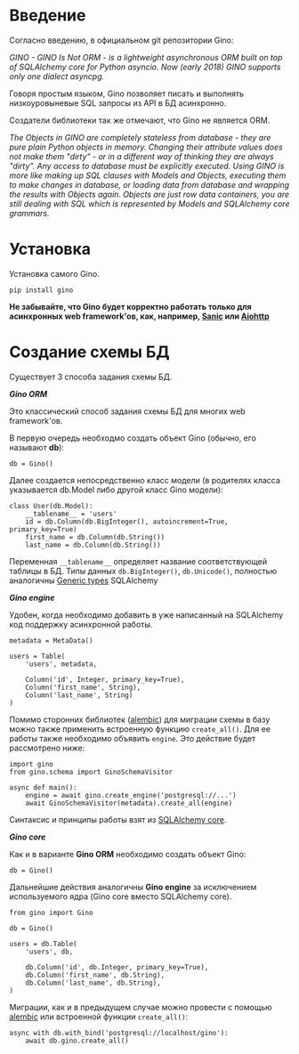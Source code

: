 # Введение 

Согласно введению, в официальном git репозитории Gino: 

*GINO - GINO Is Not ORM - is a lightweight asynchronous ORM built on top of SQLAlchemy core for Python asyncio. Now (early 2018) GINO supports only one dialect asyncpg.*

Говоря простым языком, Gino позволяет писать и выполнять низкоуровыневые SQL запросы из API в БД асинхронно. 

Создатели библиотеки так же отмечают, что Gino не является ORM. 

*The Objects in GINO are completely stateless from database - they are pure plain Python objects in memory. Changing their attribute values does not make them "dirty" - or in a different way of thinking they are always "dirty". Any access to database must be explicitly executed. Using GINO is more like making up SQL clauses with Models and Objects, executing them to make changes in database, or loading data from database and wrapping the results with Objects again. Objects are just row data containers, you are still dealing with SQL which is represented by Models and SQLAlchemy core grammars.*

# Установка

Установка самого Gino.
```
pip install gino
```
**Не забывайте, что Gino будет корректно работать только для асинхронных web framework'ов, как, например, [Sanic](https://github.com/huge-success/sanic) или [Aiohttp](https://github.com/aio-libs/aiohttp)**

# Создание схемы БД

Существует 3 способа задания схемы БД. 

***Gino ORM***

Это классический способ задания схемы БД для многих web framework'ов.

В первую очередь необходмо создать объект Gino (обычно, его называют **db**):
```
db = Gino()
```
Далее создается непосредственно класс модели (в родителях класса указывается db.Model либо другой класс Gino модели):
```
class User(db.Model):
    __tablename__ = 'users'
    id = db.Column(db.BigInteger(), autoincrement=True, primary_key=True)
    first_name = db.Column(db.String())
    last_name = db.Column(db.String())
```
Переменная `__tablename__`  определяет название соответствующей таблицы в БД.
Типы данных `db.BigInteger()`, `db.Unicode()`, полностью аналогичны [Generic types](https://docs.sqlalchemy.org/en/13/core/type_basics.html) SQLAlchemy

***Gino engine***

Удобен, когда необходимо добавить в уже написанный на SQLAlchemy код поддержку асинхронной работы.
```
metadata = MetaData()

users = Table(
    'users', metadata,

    Column('id', Integer, primary_key=True),
    Column('first_name', String),
    Column('last_name', String)
)
```
Помимо сторонних библиотек ([alembic](https://pypi.org/project/alembic/)) для миграции схемы в базу можно также применить встроенную функцию `create_all()`. Для ее работы также необходимо объявить `engine`. Это действие будет рассмотрено ниже:
```
import gino
from gino.schema import GinoSchemaVisitor

async def main():
    engine = await gino.create_engine('postgresql://...')
    await GinoSchemaVisitor(metadata).create_all(engine)
```
Синтаксис и принципы работы взят из [SQLAlchemy core](https://docs.sqlalchemy.org/en/13/core/metadata.html).

***Gino core***

Как и в варианте **Gino ORM** необходимо создать объект Gino:
```
db = Gino()
```

Дальнейшие действия аналогичны **Gino engine** за исключением используемого ядра (Gino core вместо SQLAlchemy core).
```
from gino import Gino

db = Gino()

users = db.Table(
    'users', db,

    db.Column('id', db.Integer, primary_key=True),
    db.Column('first_name', db.String),
    db.Column('last_name', db.String),
)
```
Миграции, как и в предыдущем случае можно провести с помощью [alembic](https://pypi.org/project/alembic/) или встроенной функции `create_all()`:
```
async with db.with_bind('postgresql://localhost/gino'):
    await db.gino.create_all()
```
